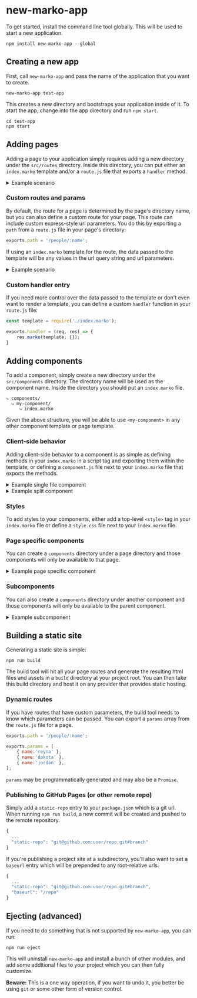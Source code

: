 # new-marko-app

To get started, install the command line tool globally.  This will be used to start a new application.

```
npm install new-marko-app --global
```

## Creating a new app

First, call `new-marko-app` and pass the name of the application that you want to create.

```
new-marko-app test-app
```

This creates a new directory and bootstraps your application inside of it.  To start the app, change into the app directory and run `npm start`.

```
cd test-app
npm start
```

## Adding pages

Adding a page to your application simply requires adding a new directory under the `src/routes` directory.  Inside this directory, you can put either an `index.marko` template and/or a `route.js` file that exports a `handler` method.

<details>
<summary>Example scenario</summary>
>
> Given a directory structure like this:
>
> ```
> ⤷ src/
>    ⤷ routes/
>       ⤷ my-page/
>          ⤷ index.marko
> ```
>
> Hitting `/my-page` will render `index.marko`.
</details>

### Custom routes and params

By default, the route for a page is determined by the page's directory name, but you can also define a custom route for your page.  This route can include custom express-style url parameters.  You do this by exporting a `path` from a `route.js` file in your page's directory:

```js
exports.path = '/people/:name';
```

If using an `index.marko` template for the route, the data passed to the template will be any values in the url query string and url parameters.  

<details>
<summary>Example scenario</summary>
>
> Given a route:
> ```
> /people/:name
> ```
>
> And a template:
> ```html
> <ul>
>     <li>${data.name}</li>
>     <li>${data.age}</li>
</ul>
> ```
>
> When you hit the following url:
> ```
> /people/frank?age=27
> ```
>
> The rendered output would be:
> ```html
> <ul>
>     <li>frank</li>
>     <li>27</li>
> </ul>
> ```
</details>

### Custom handler entry

If you need more control over the data passed to the template or don't even want to render a template, you can define a custom `handler` function in your `route.js` file:

```js
const template = require('./index.marko');

exports.handler = (req, res) => {
    res.marko(template, {});
}
```


## Adding components

To add a component, simply create a new directory under the `src/components` directory.  The directory name will be used as the component name.  Inside the directory you should put an `index.marko` file.

```
⤷ components/
  ⤷ my-component/
     ⤷ index.marko
```

Given the above structure, you will be able to use `<my-component>` in any other component template or page template.

### Client-side behavior

Adding client-side behavior to a component is as simple as defining methods in your `index.marko` in a script tag and exporting them within the template, or defining a `component.js` file next to your `index.marko` file that exports the methods.

<details>
<summary>Example single file component</summary>
**index.marko**
```html
<script>
    module.exports = {
        onInput(input) {
            this.state = {
                count: input.count
            }
            this.initialCount = input.count
        },
        incrementCount() {
            this.state.count++
        },
        resetCount() {
            this.state.count = this.initialCount
        }
    }
</script>

<div>${state.count}</div>
<button on-click('incrementCount')>+</button>
<button on-click('resetCount')>reset</button>
```
</details>

<details>
<summary>Example split component</summary>
**index.marko**
```html
<div>${state.count}</div>
<button on-click('incrementCount')>+</button>
<button on-click('resetCount')>reset</button>
```
**component.js**
```js
module.exports = {
    onInput(input) {
        this.state = {
            count: input.count
        }
        this.initialCount = input.count
    },
    incrementCount() {
        this.state.count++
    },
    resetCount() {
        this.state.count = this.initialCount
    }
}
```
</details>

### Styles

To add styles to your components, either add a top-level `<style>` tag in your `index.marko` file or define a `style.css` file next to your `index.marko` file.

### Page specific components

You can create a `components` directory under a page directory and those components will only be available to that page.

<details>
<summary>Example page specific component</summary>
>
> Given a directory structure like this:
>
> ```
> ⤷ pages/
>    ⤷ my-page/
>       ⤷ components/
>          ⤷ my-page-component/
>             ⤷ index.marko
>       ⤷ index.marko
> ```
>
> You will only be able to use `<my-page-component>` from the `my-page/index.marko` template or other components defined under `my-page/components`.
</details>

### Subcomponents

You can also create a `components` directory under another component and those components will only be available to the parent component.

<details>
<summary>Example subcomponent</summary>
>
> Given a directory structure like this:
>
> ```
> ⤷ components/
>    ⤷ my-component/
>       ⤷ components/
>          ⤷ my-subcomponent/
>             ⤷ index.marko
>       ⤷ index.marko
> ```
>
> You will only be able to use `<my-subcomponent>` from the `my-component/index.marko` template or other subcomponents defined under `my-component/components`.
</details>

## Building a static site

Generating a static site is simple:

```
npm run build
```

The build tool will hit all your page routes and generate the resulting html files and assets in a `build` directory at your project root.  You can then take this build directory and host it on any provider that provides static hosting.

### Dynamic routes

If you have routes that have custom parameters, the build tool needs to know which parameters can be passed.  You can export a `params` array from the `route.js` file for a page.

```js
exports.path = '/people/:name';

exports.params = [
    { name:'reyna' },
    { name:'dakota' },
    { name:'jordan' },
];
```

`params` may be programmatically generated and may also be a `Promise`.

### Publishing to GitHub Pages (or other remote repo)

Simply add a `static-repo` entry to your `package.json` which is a git url.  When running `npm run build`, a new commit will be created and pushed to the remote repository.

```js
{
  ...
  "static-repo": "git@github.com:user/repo.git#branch"
}
```

If you're publishing a project site at a subdirectory, you'll also want to set a `baseurl` entry which will be prepended to any root-relative urls.

```js
{
  ...
  "static-repo": "git@github.com:user/repo.git#branch",
  "baseurl": "/repo"
}
```

## Ejecting (advanced)

If you need to do something that is not supported by `new-marko-app`, you can run:

```
npm run eject
```

This will uninstall `new-marko-app` and install a bunch of other modules, and add some additional files to your project which you can then fully customize.

**Beware:** This is a one way operation, if you want to undo it, you better be using `git` or some other form of version control.
